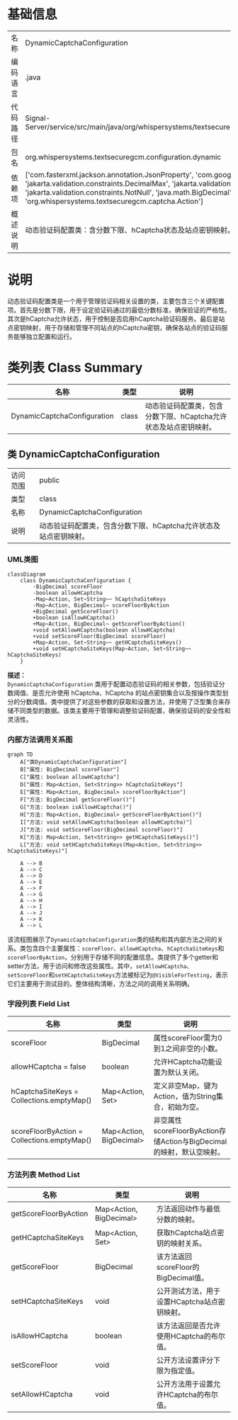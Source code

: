 # 基础信息

|      |      |
|------|------|
| 名称 | DynamicCaptchaConfiguration |
| 编码语言 | .java |
| 代码路径 | Signal-Server/service/src/main/java/org/whispersystems/textsecuregcm/configuration/dynamic/DynamicCaptchaConfiguration.java |
| 包名 | org.whispersystems.textsecuregcm.configuration.dynamic |
| 依赖项 | ['com.fasterxml.jackson.annotation.JsonProperty', 'com.google.common.annotations.VisibleForTesting', 'jakarta.validation.constraints.DecimalMax', 'jakarta.validation.constraints.DecimalMin', 'jakarta.validation.constraints.NotNull', 'java.math.BigDecimal', 'java.util.Collections', 'java.util.Map', 'java.util.Set', 'org.whispersystems.textsecuregcm.captcha.Action'] |
| 概述说明 | 动态验证码配置类：含分数下限、hCaptcha状态及站点密钥映射。 |

# 说明

动态验证码配置类是一个用于管理验证码相关设置的类，主要包含三个关键配置项。首先是分数下限，用于设定验证码通过的最低分数标准，确保验证的严格性。其次是hCaptcha允许状态，用于控制是否启用hCaptcha验证码服务。最后是站点密钥映射，用于存储和管理不同站点的hCaptcha密钥，确保各站点的验证码服务能够独立配置和运行。

# 类列表 Class Summary

| 名称   | 类型  | 说明 |
|-------|------|-------------|
| DynamicCaptchaConfiguration | class | 动态验证码配置类，包含分数下限、hCaptcha允许状态及站点密钥映射。 |



## 类 DynamicCaptchaConfiguration

|      |      |
|------|------|
| 访问范围 | public |
| 类型 | class |
| 名称 | DynamicCaptchaConfiguration |
| 说明 | 动态验证码配置类，包含分数下限、hCaptcha允许状态及站点密钥映射。 |


### UML类图

```mermaid
classDiagram
    class DynamicCaptchaConfiguration {
        -BigDecimal scoreFloor
        -boolean allowHCaptcha
        -Map~Action, Set~String~~ hCaptchaSiteKeys
        -Map~Action, BigDecimal~ scoreFloorByAction
        +BigDecimal getScoreFloor()
        +boolean isAllowHCaptcha()
        +Map~Action, BigDecimal~ getScoreFloorByAction()
        +void setAllowHCaptcha(boolean allowHCaptcha)
        +void setScoreFloor(BigDecimal scoreFloor)
        +Map~Action, Set~String~~ getHCaptchaSiteKeys()
        +void setHCaptchaSiteKeys(Map~Action, Set~String~~ hCaptchaSiteKeys)
    }
```

**描述：**  
`DynamicCaptchaConfiguration` 类用于配置动态验证码的相关参数，包括验证分数阈值、是否允许使用 hCaptcha、hCaptcha 的站点密钥集合以及按操作类型划分的分数阈值。类中提供了对这些参数的获取和设置方法，并使用了泛型集合来存储不同类型的数据。该类主要用于管理和调整验证码配置，确保验证码的安全性和灵活性。


### 内部方法调用关系图

```mermaid
graph TD
    A["类DynamicCaptchaConfiguration"]
    B["属性: BigDecimal scoreFloor"]
    C["属性: boolean allowHCaptcha"]
    D["属性: Map<Action, Set<String>> hCaptchaSiteKeys"]
    E["属性: Map<Action, BigDecimal> scoreFloorByAction"]
    F["方法: BigDecimal getScoreFloor()"]
    G["方法: boolean isAllowHCaptcha()"]
    H["方法: Map<Action, BigDecimal> getScoreFloorByAction()"]
    I["方法: void setAllowHCaptcha(boolean allowHCaptcha)"]
    J["方法: void setScoreFloor(BigDecimal scoreFloor)"]
    K["方法: Map<Action, Set<String>> getHCaptchaSiteKeys()"]
    L["方法: void setHCaptchaSiteKeys(Map<Action, Set<String>> hCaptchaSiteKeys)"]

    A --> B
    A --> C
    A --> D
    A --> E
    A --> F
    A --> G
    A --> H
    A --> I
    A --> J
    A --> K
    A --> L
```

该流程图展示了`DynamicCaptchaConfiguration`类的结构和其内部方法之间的关系。类包含四个主要属性：`scoreFloor`、`allowHCaptcha`、`hCaptchaSiteKeys`和`scoreFloorByAction`，分别用于存储不同的配置信息。类提供了多个getter和setter方法，用于访问和修改这些属性。其中，`setAllowHCaptcha`、`setScoreFloor`和`setHCaptchaSiteKeys`方法被标记为`@VisibleForTesting`，表示它们主要用于测试目的。整体结构清晰，方法之间的调用关系明确。

### 字段列表 Field List

| 名称  | 类型  | 说明 |
|-------|-------|------|
| scoreFloor | BigDecimal | 属性scoreFloor需为0到1之间非空的小数。 |
| allowHCaptcha = false | boolean | 允许HCaptcha功能设置为默认关闭。 |
| hCaptchaSiteKeys = Collections.emptyMap() | Map<Action, Set<String>> | 定义非空Map，键为Action，值为String集合，初始为空。 |
| scoreFloorByAction = Collections.emptyMap() | Map<Action, BigDecimal> | 非空属性scoreFloorByAction存储Action与BigDecimal的映射，默认空映射。 |

### 方法列表 Method List

| 名称  | 类型  | 说明 |
|-------|-------|------|
| getScoreFloorByAction | Map<Action, BigDecimal> | 方法返回动作与最低分数的映射。 |
| getHCaptchaSiteKeys | Map<Action, Set<String>> | 获取hCaptcha站点密钥的映射关系。 |
| getScoreFloor | BigDecimal | 该方法返回scoreFloor的BigDecimal值。 |
| setHCaptchaSiteKeys | void | 公开测试方法，用于设置HCaptcha站点密钥映射。 |
| isAllowHCaptcha | boolean | 该方法返回是否允许使用HCaptcha的布尔值。 |
| setScoreFloor | void | 公开方法设置评分下限为指定值。 |
| setAllowHCaptcha | void | 公开方法用于设置允许HCaptcha的布尔值。 |




